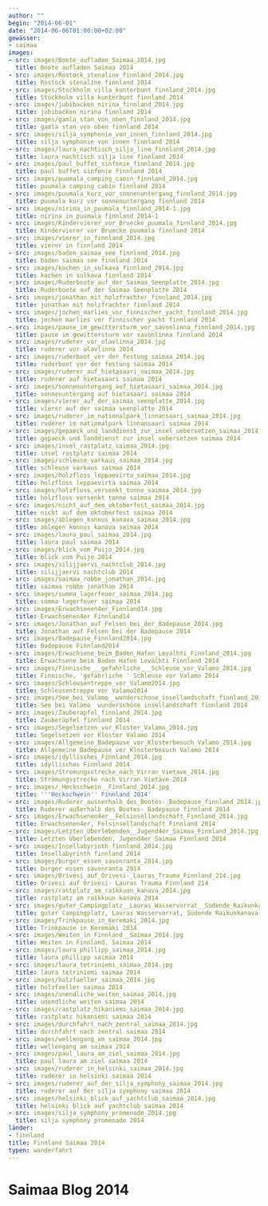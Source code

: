 ```yaml
---
author: ""
begin: "2014-06-01"
date: "2014-06-06T01:00:00+02:00"
gewässer:
- saimaa
images:
- src: images/Boote_aufladen_Saimaa_2014.jpg
  title: Boote aufladen Saimaa 2014
- src: images/Rostock_stenaline_finnland_2014.jpg
  title: Rostock stenaline finnland 2014
- src: images/Stockholm_villa_kunterbunt_finnland_2014.jpg
  title: Stockholm villa kunterbunt finnland 2014
- src: images/jubibacken_nirina_finnland_2014.jpg
  title: jubibacken nirina finnland 2014
- src: images/gamla_stan_von_oben_finnland_2014.jpg
  title: gamla stan von oben finnland 2014
- src: images/silja_symphonie_von_innen_finnland_2014.jpg
  title: silja symphonie von innen finnland 2014
- src: images/laura_nachtisch_silja_line_finnland_2014.jpg
  title: laura nachtisch silja line finnland 2014
- src: images/paul_buffet_sinfonie_finnland_2014.jpg
  title: paul buffet sinfonie finnland 2014
- src: images/puumala_camping_cabin_finnland_2014.jpg
  title: puumala camping cabin finnland 2014
- src: images/puumala_kurz_vor_sonnenuntergang_finnland_2014.jpg
  title: puumala kurz vor sonnenuntergang finnland 2014
- src: images/nirina_in_puumala_finnland_2014-1.jpg
  title: nirina in puumala finnland 2014-1
- src: images/Kindervierer_vor_Bruecke_puumala_finnland_2014.jpg
  title: Kindervierer vor Bruecke puumala finnland 2014
- src: images/vierer_in_finnland_2014.jpg
  title: vierer in finnland 2014
- src: images/baden_saimaa_see_finnland_2014.jpg
  title: baden saimaa see finnland 2014
- src: images/kochen_in_sulkava_finnland_2014.jpg
  title: kochen in sulkava finnland 2014
- src: images/Ruderboote_auf_der_Saimaa_Seenplatte_2014.jpg
  title: Ruderboote auf der Saimaa Seenplatte 2014
- src: images/jonathan_mit_holzfrachter_finnland_2014.jpg
  title: jonathan mit holzfrachter finnland 2014
- src: images/jochen_marlies_vor_finnischer_yacht_finnland_2014.jpg
  title: jochen marlies vor finnischer yacht finnland 2014
- src: images/pause_im_gewittersturm_vor_savonlinna_finnland_2014.jpg
  title: pause im gewittersturm vor savonlinna finnland 2014
- src: images/ruderer_vor_olavlinna_2014.jpg
  title: ruderer vor olavlinna 2014
- src: images/ruderboot_vor_der_festung_saimaa_2014.jpg
  title: ruderboot vor der festung saimaa 2014
- src: images/ruderer_auf_hietasaari_saimaa_2014.jpg
  title: ruderer auf hietasaari saimaa 2014
- src: images/sonnenuntergang_auf_hietasaari_saimaa_2014.jpg
  title: sonnenuntergang auf hietasaari saimaa 2014
- src: images/vierer_auf_der_saimaa_seenplatte_2014.jpg
  title: vierer auf der saimaa seenplatte 2014
- src: images/ruderer_im_nationalpark_linnansaari_saimaa_2014.jpg
  title: ruderer im nationalpark linnansaari saimaa 2014
- src: images/gepaeck_und_landdienst_zur_insel_uebersetzen_saimaa_2014.jpg
  title: gepaeck und landdienst zur insel uebersetzen saimaa 2014
- src: images/insel_rastplatz_saimaa_2014.jpg
  title: insel rastplatz saimaa 2014
- src: images/schleuse_varkaus_saimaa_2014.jpg
  title: schleuse varkaus saimaa 2014
- src: images/holzfloss_leppaevirta_saimaa_2014.jpg
  title: holzfloss leppaevirta saimaa 2014
- src: images/holzfloss_versenkt_tonne_saimaa_2014.jpg
  title: holzfloss versenkt tonne saimaa 2014
- src: images/nicht_auf_dem_oktoberfest_saimaa_2014.jpg
  title: nicht auf dem oktoberfest saimaa 2014
- src: images/ablegen_konnus_kanava_saimaa_2014.jpg
  title: ablegen konnus kanava saimaa 2014
- src: images/laura_paul_saimaa_2014.jpg
  title: laura paul saimaa 2014
- src: images/blick_vom_Puijo_2014.jpg
  title: blick vom Puijo 2014
- src: images/silijjaervi_nachtclub_2014.jpg
  title: silijjaervi nachtclub 2014
- src: images/saimaa_robbe_jonathan_2014.jpg
  title: saimaa robbe jonathan 2014
- src: images/summa_lagerfeuer_saimaa_2014.jpg
  title: summa lagerfeuer saimaa 2014
- src: images/Erwachsenen4er_Finnland14.jpg
  title: Erwachsenen4er Finnland14
- src: images/Jonathan_auf_Felsen_bei_der_Badepause_2014.jpg
  title: Jonathan auf Felsen bei der Badepause 2014
- src: images/Badepause_Finnland2014.jpg
  title: Badepause Finnland2014
- src: images/Erwachsene_beim_Baden_Hafen_Levalhti_Finnland_2014.jpg
  title: Erwachsene beim Baden Hafen Levälhti Finnland 2014
- src: images/Finnische___gefahrliche___Schleuse_vor_Valamo_2014.jpg
  title: Finnische, 'gefährliche ' Schleuse vor Valamo 2014
- src: images/Schleusentreppe_vor_Valamo2014.jpg
  title: Schleusentreppe vor Valamo2014
- src: images/See_bei_Valamo__wunderschone_insellandschaft_finnland_2014.jpg
  title: See bei Valamo  wunderschöne insellandschaft finnland 2014
- src: images/Zauberapfel_finnland_2014.jpg
  title: Zauberäpfel finnland 2014
- src: images/Segelsetzen_vor_Kloster_Valamo_2014.jpg
  title: Segelsetzen vor Kloster Valamo 2014
- src: images/Allgemeine_Badepause_vor_Klosterbesuch_Valamo_2014.jpg
  title: Allgemeine Badepause vor Klosterbesuch Valamo 2014
- src: images/idyllisches_Finnland_2014.jpg
  title: idyllisches Finnland 2014
- src: images/Stromungsstrecke_nach_Virran_Vietave_2014.jpg
  title: Strömungsstrecke nach Virran Vietäve 2014
- src: images/_Heckschwein__Finnland_2014.jpg
  title: '''Heckschwein'' Finnland 2014'
- src: images/Ruderer_ausserhalb_des_Bootes-_Badepause_finnland_2014.jpg
  title: Ruderer außerhalb des Bootes- Badepause finnland 2014
- src: images/Erwachsenen4er__Felsinsellandschaft_Finnland_2014.jpg
  title: Erwachsenen4er, Felsinsellandschaft Finnland 2014
- src: images/Letzten_Uberlebenden__Jugend4er_Saimaa_Finnland_2014.jpg
  title: Letzten Überlebenden, Jugend4er Saimaa Finnland 2014
- src: images/Insellabyrinth_finnland_2014.jpg
  title: Insellabyrinth finnland 2014
- src: images/burger_essen_savonranta_2014.jpg
  title: burger essen savonranta 2014
- src: images/Orivesi_auf_Orivesi-_Lauras_Trauma_Finnland_214.jpg
  title: Orivesi auf Orivesi- Lauras Trauma Finnland 214
- src: images/rastplatz_am_raikkuun_kanava_2014.jpg
  title: rastplatz am raikkuun kanava 2014
- src: images/guter_Campingplatz__Lauras_Wasservorrat__Sudende_Raikunkanava_finnland_2014.jpg
  title: guter Campingplatz, Lauras Wasservorrat, Südende Raikunkanava finnland 2014
- src: images/Trinkpause_in_Keremaki_2014.jpg
  title: Trinkpause in Keremäki 2014
- src: images/Weiten_in_Finnland__Saimaa_2014.jpg
  title: Weiten in Finnland, Saimaa 2014
- src: images/laura_phillipp_saimaa_2014.jpg
  title: laura phillipp saimaa 2014
- src: images/laura_tetriniemi_saimaa_2014.jpg
  title: laura tetriniemi saimaa 2014
- src: images/holzfaeller_saimaa_2014.jpg
  title: holzfaeller saimaa 2014
- src: images/unendliche_weiten_saimaa_2014.jpg
  title: unendliche weiten saimaa 2014
- src: images/rastplatz_hikaniemi_saimaa_2014.jpg
  title: rastplatz hikaniemi saimaa 2014
- src: images/durchfahrt_nach_zentral_saimaa_2014.jpg
  title: durchfahrt nach zentral saimaa 2014
- src: images/wellengang_am_saimaa_2014.jpg
  title: wellengang am saimaa 2014
- src: images/paul_laura_am_ziel_saimaa_2014.jpg
  title: paul laura am ziel saimaa 2014
- src: images/ruderer_in_helsinki_saimaa_2014.jpg
  title: ruderer in helsinki saimaa 2014
- src: images/ruderer_auf_der_silja_symphony_saimaa_2014.jpg
  title: ruderer auf der silja symphony saimaa 2014
- src: images/helsinki_blick_auf_yachtclub_saimaa_2014.jpg
  title: helsinki blick auf yachtclub saimaa 2014
- src: images/silja_symphony_promenade_2014.jpg
  title: silja symphony promenade 2014
länder:
- finnland
title: Finnland Saimaa 2014
typen: wanderfahrt
---
```



# Saimaa Blog 2014


